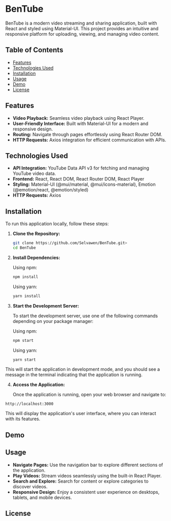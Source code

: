 # BenTube

BenTube is a modern video streaming and sharing application, built with React and styled using Material-UI. This project provides an intuitive and responsive platform for uploading, viewing, and managing video content.

## Table of Contents

- [Features](#features)
- [Technologies Used](#technologies-used)
- [Installation](#installation)
- [Usage](#usage)
- [Demo](#demo)
- [License](#license)

## Features

- **Video Playback:** Seamless video playback using React Player.
- **User-Friendly Interface:** Built with Material-UI for a modern and responsive design.
- **Routing:** Navigate through pages effortlessly using React Router DOM.
- **HTTP Requests:** Axios integration for efficient communication with APIs.

## Technologies Used

- **API Integration:** YouTube Data API v3 for fetching and managing YouTube video data.
- **Frontend:** React, React DOM, React Router DOM, React Player
- **Styling:** Material-UI (@mui/material, @mui/icons-material), Emotion (@emotion/react, @emotion/styled)
- **HTTP Requests:** Axios

## Installation

To run this application locally, follow these steps:

1. **Clone the Repository:**
   ```bash
   git clone https://github.com/Selvawen/BenTube.git>
   cd BenTube
   ```
2. **Install Dependencies:**

   Using npm:
   ```bash
   npm install
   ```
   Using yarn:
   ```bash
   yarn install
   ```
3. **Start the Development Server:**

   To start the development server, use one of the following commands depending on your package manager:

   Using npm:
   ```bash
   npm start
   ```
   Using yarn:
   ```bash
   yarn start
   ```
This will start the application in development mode, and you should see a message in the terminal indicating that the application is running.

4. **Access the Application:**

   Once the application is running, open your web browser and navigate to:
```arduino
http://localhost:3000
```

This will display the application's user interface, where you can interact with its features.

## Demo

## Usage

- **Navigate Pages:** Use the navigation bar to explore different sections of the application.
- **Play Videos:** Stream videos seamlessly using the built-in React Player.
- **Search and Explore:** Search for content or explore categories to discover videos.
- **Responsive Design:** Enjoy a consistent user experience on desktops, tablets, and mobile devices.

## License
